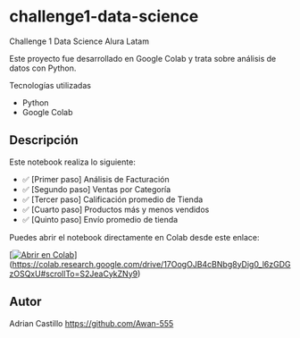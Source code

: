 # challenge1-data-science
Challenge 1 Data Science Alura Latam

Este proyecto fue desarrollado en Google Colab y trata sobre análisis de datos con Python.

Tecnologías utilizadas
- Python
- Google Colab

## Descripción

Este notebook realiza lo siguiente:
- ✅ [Primer paso]
    Análisis de Facturación
- ✅ [Segundo paso]
    Ventas por Categoría
- ✅ [Tercer paso]
    Calificación promedio de Tienda
- ✅ [Cuarto paso]
    Productos más y menos vendidos
- ✅ [Quinto paso]
    Envío promedio de tienda

Puedes abrir el notebook directamente en Colab desde este enlace:

[[![Abrir en Colab](https://colab.research.google.com/assets/colab-badge.svg)](ENLACE_A_TU_COLAB)](https://colab.research.google.com/drive/17OogOJB4cBNbg8yDig0_l6zGDGzOSQxU#scrollTo=S2JeaCykZNy9)

## Autor
Adrian Castillo https://github.com/Awan-555
